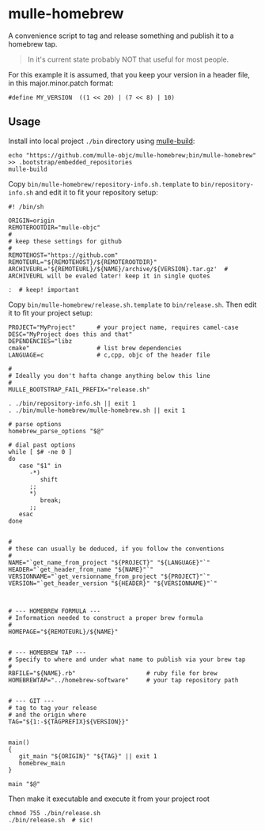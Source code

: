 # mulle-homebrew

A convenience script to tag and release something and publish it to
a homebrew tap.

> In it's current state probably NOT that useful for most people.

For this example it is assumed, that you keep your version in a header file,
in this major.minor.patch format:

```
#define MY_VERSION  ((1 << 20) | (7 << 8) | 10)
```


## Usage

Install into local project `./bin` directory using [mulle-build](//github.com/mulle-nat/mulle-build):

```
echo "https://github.com/mulle-objc/mulle-homebrew;bin/mulle-homebrew" >> .bootstrap/embedded_repositories
mulle-build
```

Copy `bin/mulle-homebrew/repository-info.sh.template` to `bin/repository-info.sh`
and edit it to fit your repository setup:

```
#! /bin/sh

ORIGIN=origin
REMOTEROOTDIR="mulle-objc"
#
# keep these settings for github
#
REMOTEHOST="https://github.com"
REMOTEURL="${REMOTEHOST}/${REMOTEROOTDIR}"
ARCHIVEURL='${REMOTEURL}/${NAME}/archive/${VERSION}.tar.gz'  # ARCHIVEURL will be evaled later! keep it in single quotes

:  # keep! important
```

Copy `bin/mulle-homebrew/release.sh.template` to `bin/release.sh`. Then edit it
to fit your project setup:


```
PROJECT="MyProject"      # your project name, requires camel-case
DESC="MyProject does this and that"
DEPENDENCIES="libz
cmake"                   # list brew dependencies
LANGUAGE=c               # c,cpp, objc of the header file

#
# Ideally you don't hafta change anything below this line
#
MULLE_BOOTSTRAP_FAIL_PREFIX="release.sh"

. ./bin/repository-info.sh || exit 1
. ./bin/mulle-homebrew/mulle-homebrew.sh || exit 1

# parse options
homebrew_parse_options "$@"

# dial past options
while [ $# -ne 0 ]
do
   case "$1" in
      -*)
         shift
      ;;
      *)
         break;
      ;;
   esac
done


#
# these can usually be deduced, if you follow the conventions
#
NAME="`get_name_from_project "${PROJECT}" "${LANGUAGE}"`"
HEADER="`get_header_from_name "${NAME}"`"
VERSIONNAME="`get_versionname_from_project "${PROJECT}"`"
VERSION="`get_header_version "${HEADER}" "${VERSIONNAME}"`"



# --- HOMEBREW FORMULA ---
# Information needed to construct a proper brew formula
#
HOMEPAGE="${REMOTEURL}/${NAME}"


# --- HOMEBREW TAP ---
# Specify to where and under what name to publish via your brew tap
#
RBFILE="${NAME}.rb"                    # ruby file for brew
HOMEBREWTAP="../homebrew-software"     # your tap repository path


# --- GIT ---
# tag to tag your release
# and the origin where
TAG="${1:-${TAGPREFIX}${VERSION}}"


main()
{
   git_main "${ORIGIN}" "${TAG}" || exit 1
   homebrew_main
}

main "$@"
```

Then make it executable and execute it from your project root


```
chmod 755 ./bin/release.sh
./bin/release.sh  # sic!
```



